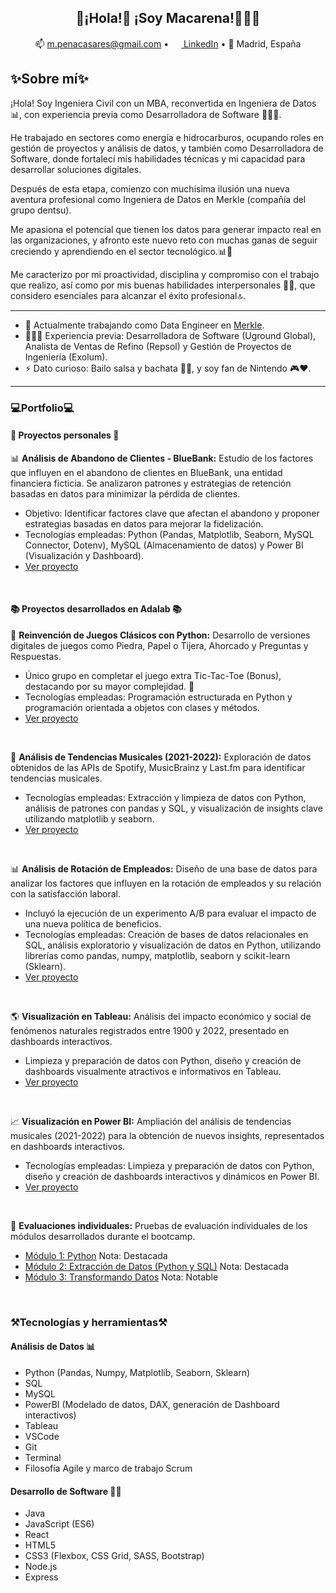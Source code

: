 <h2 align="center">👋¡Hola!👋 ¡Soy Macarena!👩🏽‍💻 </h2>
<p align="center">
  📫 <a href="mailto:m.penacasares@gmail.com">m.penacasares@gmail.com</a> •
  <a href="https://www.linkedin.com/in/mpenacasares/"><img src="https://img.icons8.com/color/96/000000/linkedin-circled.png" height="16"/> LinkedIn</a> •
  📍 Madrid, España
</p>

## ✨Sobre mí✨
¡Hola! Soy Ingeniera Civil con un MBA, reconvertida en Ingeniera de Datos📊, con experiencia previa como Desarrolladora de Software 👩🏽‍💻.

He trabajado en sectores como energía e hidrocarburos, ocupando roles en gestión de proyectos y análisis de datos, y también como Desarrolladora de Software, donde fortalecí mis habilidades técnicas y mi capacidad para desarrollar soluciones digitales.

Después de esta etapa, comienzo con muchísima ilusión una nueva aventura profesional como Ingeniera de Datos en Merkle (compañía del grupo dentsu).

Me apasiona el potencial que tienen los datos para generar impacto real en las organizaciones, y afronto este nuevo reto con muchas ganas de seguir creciendo y aprendiendo en el sector tecnológico.📊🚀

Me caracterizo por mi proactividad, disciplina y compromiso con el trabajo que realizo, así como por mis buenas habilidades interpersonales 🤝🏽, que considero esenciales para alcanzar el éxito profesional🔝.

---
- 🚀 Actualmente trabajando como Data Engineer en <a href="https://www.merkle.com/es.html">Merkle</a>.  
- 👩🏽‍💻 Experiencia previa: Desarrolladora de Software (Uground Global), Analista de Ventas de Refino (Repsol) y Gestión de Proyectos de Ingeniería (Exolum).  
- ⚡ Dato curioso: Bailo salsa y bachata 💃🏽, y soy fan de Nintendo 🎮❤.  
---

<h3 align="left">💻Portfolio💻</h3>
<h4>📁 Proyectos personales 📁</h4>

📊 **Análisis de Abandono de Clientes - BlueBank:** Estudio de los factores que influyen en el abandono de clientes en BlueBank, una entidad financiera ficticia. Se analizaron patrones y estrategias de retención basadas en datos para minimizar la pérdida de clientes. <br>
<ul>
  <li>Objetivo: Identificar factores clave que afectan el abandono y proponer estrategias basadas en datos para mejorar la fidelización.</li>
  <li>Tecnologías empleadas: Python (Pandas, Matplotlib, Seaborn, MySQL Connector, Dotenv), MySQL (Almacenamiento de datos) y Power BI (Visualización y Dashboard).</li>
  <li><a href="https://github.com/mpenacasares/Analisis_Abandono_Clientes">Ver proyecto</a></li>
</ul>
<br>

<h4>📚 Proyectos desarrollados en Adalab 📚</h4>

👾 **Reinvención de Juegos Clásicos con Python:** Desarrollo de versiones digitales de juegos como Piedra, Papel o Tijera, Ahorcado y Preguntas y Respuestas. <br>
<ul>
  <li>Único grupo en completar el juego extra Tic-Tac-Toe (Bonus), destacando por su mayor complejidad. 💪</li>
  <li>Tecnologías empleadas: Programación estructurada en Python y programación orientada a objetos con clases y métodos.</li>
  <li><a href="https://github.com/mpenacasares/equipo1-juegos-Python-data-promoK">Ver proyecto</a></li>
</ul>
<br>

🎵 **Análisis de Tendencias Musicales (2021-2022):** Exploración de datos obtenidos de las APIs de Spotify, MusicBrainz y Last.fm para identificar tendencias musicales. <br>
<ul>
  <li>Tecnologías empleadas: Extracción y limpieza de datos con Python, análisis de patrones con pandas y SQL, y visualización de insights clave utilizando matplotlib y seaborn.</li>
  <li><a href="https://github.com/mpenacasares/equipo-2-musicStream-data-promoK">Ver proyecto</a></li>
</ul>
<br>

📊 **Análisis de Rotación de Empleados:** Diseño de una base de datos para analizar los factores que influyen en la rotación de empleados y su relación con la satisfacción laboral. <br>
<ul>
  <li>Incluyó la ejecución de un experimento A/B para evaluar el impacto de una nueva política de beneficios.</li>
  <li>Tecnologías empleadas: Creación de bases de datos relacionales en SQL, análisis exploratorio y visualización de datos en Python, utilizando librerías como pandas, numpy, matplotlib, seaborn y scikit-learn (Sklearn).</li>
  <li><a href="https://github.com/mpenacasares/project-da-promo-K-modulo-3-team-4">Ver proyecto</a></li>
</ul>
<br>

🌎 **Visualización en Tableau:** Análisis del impacto económico y social de fenómenos naturales registrados entre 1900 y 2022, presentado en dashboards interactivos. <br>
<ul>
  <li>Limpieza y preparación de datos con Python, diseño y creación de dashboards visualmente atractivos e informativos en Tableau.</li>
  <li><a href="https://public.tableau.com/app/profile/elena.dur.n3545/viz/modulo4pair8_17378862403040/D1_Portada2">Ver proyecto</a></li>
</ul>
<br>

📈 **Visualización en Power BI:** Ampliación del análisis de tendencias musicales (2021-2022) para la obtención de nuevos insights, representados en dashboards interactivos. <br>
<ul>
  <li>Tecnologías empleadas: Limpieza y preparación de datos con Python, diseño y creación de dashboards interactivos y dinámicos en Power BI.</li>
  <li><a href="https://github.com/mpenacasares/pair-programming-modulo-4-power-bi">Ver proyecto</a></li>
</ul>
<br>

📝 **Evaluaciones individuales:** Pruebas de evaluación individuales de los módulos desarrollados durante el bootcamp. <br>
<ul>
  <li><a href="https://github.com/mpenacasares/bda-modulo-1-evaluacion-final-mpenacasares">Módulo 1: Python</a> Nota: Destacada</li>
  <li><a href="https://github.com/mpenacasares/bda-modulo-2-evaluacion-final-mpenacasares">Módulo 2: Extracción de Datos (Python y SQL)</a> Nota: Destacada</li>
  <li><a href="https://github.com/mpenacasares/bda-modulo-3-evaluacion-final-mpenacasares">Módulo 3: Transformando Datos</a> Nota: Notable</li>
</ul>
<br>

<h3 align="left">⚒️Tecnologías y herramientas⚒️</h3>
<h4>Análisis de Datos 📊</h4>
<ul>
  <li>Python (Pandas, Numpy, Matplotlib, Seaborn, Sklearn) </li>
  <li>SQL</li>
  <li>MySQL</li>
  <li>PowerBI (Modelado de datos, DAX, generación de Dashboard interactivos) </li>
  <li>Tableau</li>
  <li>VSCode</li>
  <li>Git</li>
  <li>Terminal</li>
  <li>Filosofía Agile y marco de trabajo Scrum</li>
</ul>
<h4>Desarrollo de Software 👩‍💻</h4>
<ul>
  <li>Java</li>
  <li>JavaScript (ES6)</li>
  <li>React</li>
  <li>HTML5</li>
  <li>CSS3 (Flexbox, CSS Grid, SASS, Bootstrap)</li>
  <li>Node.js</li>
  <li>Express</li>
</ul>
